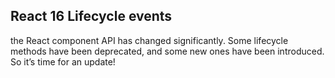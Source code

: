 ## React 16 Lifecycle events
the React component API has changed significantly. Some lifecycle methods have been deprecated, and some new ones have been introduced. So it’s time for an update!
